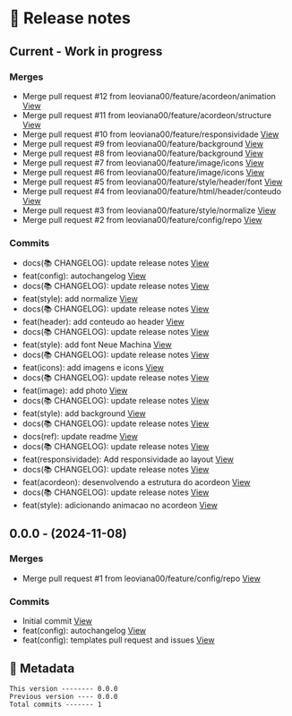 # 🎁 Release notes

## Current - Work in progress
### Merges
*  Merge pull request #12 from leoviana00/feature/acordeon/animation [View](https://github.com/leoviana00/portfolio-html-css-js/commits/3ee71c892c3ae687741893e98b6679df2dc3ae46)
*  Merge pull request #11 from leoviana00/feature/acordeon/structure [View](https://github.com/leoviana00/portfolio-html-css-js/commits/2f1ddc3708ffdf5947c5907927371c80a255ed30)
*  Merge pull request #10 from leoviana00/feature/responsividade [View](https://github.com/leoviana00/portfolio-html-css-js/commits/22dcccd3c11918a1b1ed9aad9d8695b738c0f6c9)
*  Merge pull request #9 from leoviana00/feature/background [View](https://github.com/leoviana00/portfolio-html-css-js/commits/79f903cc5481f5b08fa34f90487219aed1f999e3)
*  Merge pull request #8 from leoviana00/feature/background [View](https://github.com/leoviana00/portfolio-html-css-js/commits/5effd9f5e59fbcf2efc38c5f0b3c0e24bed64fe1)
*  Merge pull request #7 from leoviana00/feature/image/icons [View](https://github.com/leoviana00/portfolio-html-css-js/commits/ad9ee32b2e54117d1ef1e044ab7f2d3d62f4730f)
*  Merge pull request #6 from leoviana00/feature/image/icons [View](https://github.com/leoviana00/portfolio-html-css-js/commits/4ae19456e5c86771c96789c1f069f91a7b89678a)
*  Merge pull request #5 from leoviana00/feature/style/header/font [View](https://github.com/leoviana00/portfolio-html-css-js/commits/4ce263bdaa98703bf25c924d6ab7408249c80435)
*  Merge pull request #4 from leoviana00/feature/html/header/conteudo [View](https://github.com/leoviana00/portfolio-html-css-js/commits/6496f9128536f7ccbbd6aaf75c7ff7b27e0f0a2e)
*  Merge pull request #3 from leoviana00/feature/style/normalize [View](https://github.com/leoviana00/portfolio-html-css-js/commits/578a84c99c1a36852cf3f338ba67403e1f644c3b)
*  Merge pull request #2 from leoviana00/feature/config/repo [View](https://github.com/leoviana00/portfolio-html-css-js/commits/b1ba504fce5e732e85a20b4c0a0c06671d798f83)
### Commits
*  docs(📚 CHANGELOG): update release notes [View](https://github.com/leoviana00/portfolio-html-css-js/commits/7a8ad885e1e6ea33580028f3bd5e45bd63374337)
*  feat(config): autochangelog [View](https://github.com/leoviana00/portfolio-html-css-js/commits/5a0a53bf0050ab0712ea108ba06a9e6672d9a042)
*  docs(📚 CHANGELOG): update release notes [View](https://github.com/leoviana00/portfolio-html-css-js/commits/da0405992413b542012ccf7e604d0cf8be931ae9)
*  feat(style): add normalize [View](https://github.com/leoviana00/portfolio-html-css-js/commits/0b295b8f46ab42165330b8868fd16201f29712c8)
*  docs(📚 CHANGELOG): update release notes [View](https://github.com/leoviana00/portfolio-html-css-js/commits/74724d88513572a8a9bec718e792a12c70432127)
*  feat(header): add conteudo ao header [View](https://github.com/leoviana00/portfolio-html-css-js/commits/69ed3809281433a0fbf17aa847db78099e463d7c)
*  docs(📚 CHANGELOG): update release notes [View](https://github.com/leoviana00/portfolio-html-css-js/commits/92f1d638eebb6b382baad3c82380fc3a6435fc91)
*  feat(style): add font Neue Machina [View](https://github.com/leoviana00/portfolio-html-css-js/commits/ac0b96d30f42b07790d528f597093f730f550fda)
*  docs(📚 CHANGELOG): update release notes [View](https://github.com/leoviana00/portfolio-html-css-js/commits/30b29e4f410740932d977d36c0f4a78ff2c94c17)
*  feat(icons): add imagens e icons [View](https://github.com/leoviana00/portfolio-html-css-js/commits/b92223073e6c53aee4860dd866d1d4754ac711e0)
*  docs(📚 CHANGELOG): update release notes [View](https://github.com/leoviana00/portfolio-html-css-js/commits/90c0f8fe4aa0f456cfb139e70e1ff75f5bcf0143)
*  feat(image): add photo [View](https://github.com/leoviana00/portfolio-html-css-js/commits/992974fe35a2651498e431f680570ff9cd2914f0)
*  docs(📚 CHANGELOG): update release notes [View](https://github.com/leoviana00/portfolio-html-css-js/commits/872381a9de1c53231e768607832f2d80c487045b)
*  feat(style): add background [View](https://github.com/leoviana00/portfolio-html-css-js/commits/2438a95974ea1d64c517e50725f0485a42d7dd9d)
*  docs(📚 CHANGELOG): update release notes [View](https://github.com/leoviana00/portfolio-html-css-js/commits/4d5ae2dfe58186305c015b37d07ad04ef30c70c2)
*  docs(ref): update readme [View](https://github.com/leoviana00/portfolio-html-css-js/commits/29eea76b4e933675f493f1919f12fc899610e528)
*  docs(📚 CHANGELOG): update release notes [View](https://github.com/leoviana00/portfolio-html-css-js/commits/0c956287f8a47ff2012438c1fc8d28bf84ca40cb)
*  feat(responsividade): Add responsividade ao layout [View](https://github.com/leoviana00/portfolio-html-css-js/commits/3452953e3092e3fd5c4e1c69209e211ac734accb)
*  docs(📚 CHANGELOG): update release notes [View](https://github.com/leoviana00/portfolio-html-css-js/commits/6d69d713d4f02c585d6fbc2b26b5e9d69812cbfd)
*  feat(acordeon): desenvolvendo a estrutura do acordeon [View](https://github.com/leoviana00/portfolio-html-css-js/commits/2eff6f8051209a40d0317e3353d0f3f786471b12)
*  docs(📚 CHANGELOG): update release notes [View](https://github.com/leoviana00/portfolio-html-css-js/commits/7ba51ca0b2757ebbfe0e4799b0ac8b54b0e50451)
*  feat(style): adicionando animacao no acordeon [View](https://github.com/leoviana00/portfolio-html-css-js/commits/2c44d44b03028e6ecba50f47b2dc5daa563f0c28)



## 0.0.0 - (2024-11-08)
### Merges
*  Merge pull request #1 from leoviana00/feature/config/repo [View](https://github.com/leoviana00/portfolio-html-css-js/commits/f3b69894e693ec84d84fcdfc79c56c33875d8d90)
### Commits
*  Initial commit [View](https://github.com/leoviana00/portfolio-html-css-js/commits/3e9948d80f1ddc167510611fbb6c53336deb1c27)
*  feat(config): autochangelog [View](https://github.com/leoviana00/portfolio-html-css-js/commits/dff0cf2dac519679ceb476b667a930c04cd5fc43)
*  feat(config): templates pull request and issues [View](https://github.com/leoviana00/portfolio-html-css-js/commits/be6c49c8ec0b96b0395a02c804068c293c00476f)
## 📝 Metadata
```
This version -------- 0.0.0
Previous version ---- 0.0.0
Total commits ------- 1
```
